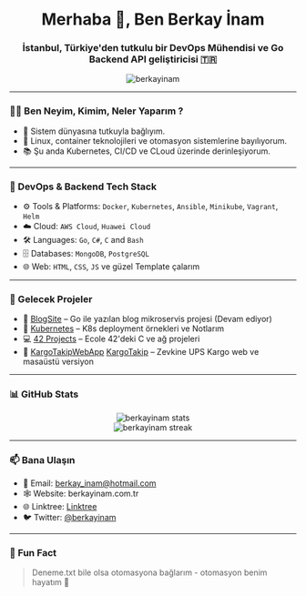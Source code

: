 <h1 align="center">Merhaba 👋, Ben Berkay İnam</h1>
<h3 align="center">İstanbul, Türkiye'den tutkulu bir DevOps Mühendisi ve Go Backend API geliştiricisi 🇹🇷</h3>

<p align="center">
  <img src="https://komarev.com/ghpvc/?username=berkayinam&label=Profile%20views&color=0e75b6&style=flat" alt="berkayinam" />
</p>

---

### 🧑‍💻 Ben Neyim, Kimim, Neler Yaparım ?

- 🎯 Sistem dünyasına tutkuyla bağlıyım.  
- 🐧 Linux, container teknolojileri ve otomasyon sistemlerine bayılıyorum.  
- 📚 Şu anda Kubernetes, CI/CD ve CLoud üzerinde derinleşiyorum.

---

### 🚀 DevOps & Backend Tech Stack

- ⚙️ Tools & Platforms: `Docker`, `Kubernetes`, `Ansible`, `Minikube`, `Vagrant`, `Helm`
- ☁️ Cloud: `AWS Cloud`, `Huawei Cloud`
- 🛠️ Languages: `Go`, `C#`, `C` and `Bash`
- 🗄️ Databases: `MongoDB`, `PostgreSQL`
- 🌐 Web: `HTML`, `CSS`, `JS` ve güzel Template çalarım

---

### 📝 Gelecek Projeler

- 🔧 [BlogSite](https://github.com/berkayinam/BlogSite) – Go ile yazılan blog mikroservis projesi (Devam ediyor) 
- 🧠 [Kubernetes](https://github.com/berkayinam/Kubernetes) – K8s deployment örnekleri ve Notlarım
- 💻 [42 Projects](https://github.com/berkayinam?tab=repositories&q=42) – Ecole 42'deki C ve ağ projeleri
- 🔗 [KargoTakipWebApp](https://github.com/berkayinam/KargoTakipWebApp) [KargoTakip](https://github.com/berkayinam/KargoTakip) – Zevkine UPS Kargo web ve masaüstü versiyon  

---

### 📊 GitHub Stats

<p align="center">
  <img src="https://github-readme-stats.vercel.app/api?username=berkayinam&show_icons=true&theme=tokyonight" alt="berkayinam stats" />
  <br/>
  <img src="https://github-readme-streak-stats.herokuapp.com/?user=berkayinam&theme=tokyonight" alt="berkayinam streak" />
</p>

---

### 📫 Bana Ulaşın

- 📧 Email: berkay_inam@hotmail.com
- 🕸️ Website: berkayinam.com.tr
- 🌐 Linktree: [Linktree](https://linktr.ee/berkayinam)  
- 🐦 Twitter: [@berkayinam](https://twitter.com/berkayinam)

---

### 🐳 Fun Fact

> Deneme.txt bile olsa otomasyona bağlarım - otomasyon benim hayatım 💙
